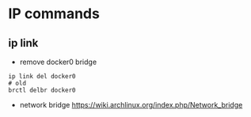 # IP commands
## ip link
* remove docker0 bridge
```
ip link del docker0
# old
brctl delbr docker0
```
* network bridge
https://wiki.archlinux.org/index.php/Network_bridge

